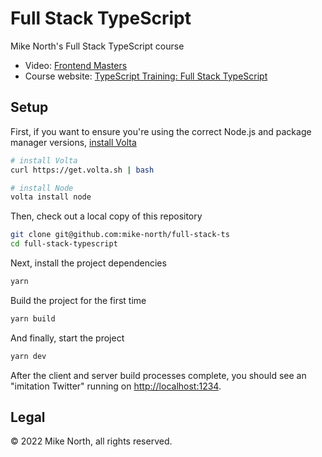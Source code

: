 # Full Stack TypeScript

Mike North's Full Stack TypeScript course

- Video: [Frontend Masters](https://frontendmasters.com/workshops/fullstack-typescript/)
- Course website: [TypeScript Training: Full Stack TypeScript](https://www.typescript-training.com/course/full-stack-typescript)

## Setup

First, if you want to ensure you're using the correct Node.js and package manager versions, [install Volta](http://volta.sh)

```sh
# install Volta
curl https://get.volta.sh | bash

# install Node
volta install node
```

Then, check out a local copy of this repository

```sh
git clone git@github.com:mike-north/full-stack-ts
cd full-stack-typescript
```

Next, install the project dependencies

```sh
yarn
```

Build the project for the first time

```sh
yarn build
```

And finally, start the project

```sh
yarn dev
```

After the client and server build processes complete, you should see an "imitation Twitter" running on [http://localhost:1234](http://localhost:1234).

## Legal

&copy; 2022 Mike North, all rights reserved.
